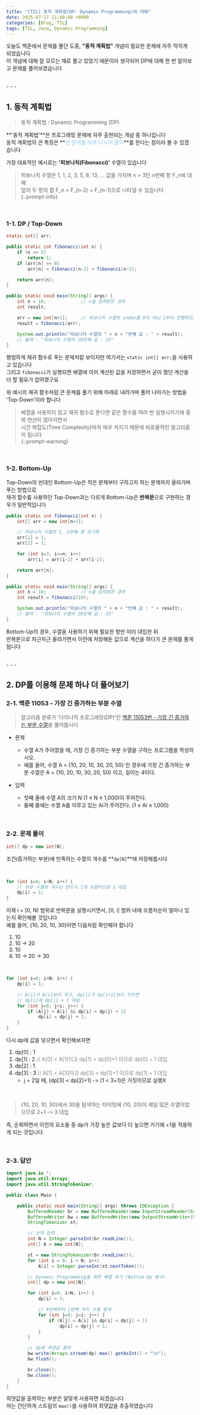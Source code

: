 ```yaml
---
title: "[TIL] 동적 계획법(DP: Dynamic Programming)에 대해"
date: 2025-07-17 11:40:00 +0900
categories: [Blog, TIL]
tags: [TIL, Java, Dynamic Programming]
---
```

   
오늘도 백준에서 문제를 풀던 도중, **"동적 계획법"** 개념이 필요한 문제에 자주 막히게 되었습니다   
이 개념에 대해 잘 모르는 채로 풀고 있었기 때문이라 생각되어 DP에 대해 한 번 알아보고 문제를 풀어보겠습니다   

<br>
- - -
    
## 1. 동적 계획법   

> 동적 계획법 : Dynamic Programming (DP)

**'동적 계획법'**은 프로그래밍 문제에 자주 출현되는 개념 중 하나입니다    
동적 계획법의 큰 특징은 **<span style="color:rgba(141, 200, 240, 1)">큰 문제를 작게 나누어 풀이</span>**를 한다는 점이라 볼 수 있겠습니다   
   
가장 대표적인 예시로는 **'피보나치(Fibonacci)'** 수열이 있습니다   
   
> 피보나치 수열은 1, 1, 2, 3, 5, 8, 13, ... 값을 가지며 n > 3인 n번째 항 F_n에 대해   
> 앞의 두 항의 합 F_n = F_(n-2) + F_(n-1)으로 나타낼 수 있습니다   
{:.prompt-info}   
   
<br>

### 1-1. DP / Top-Down

```java
static int[] arr;

public static int fibonacci(int n) {
    if (n <= 2)
        return 1;
    if (arr[n] == 0)
        arr[n] = fibonacci(n-2) + fibonacci(n-1);

    return arr[n];
}

public static void main(String[] args) {
    int n = 10;             // n을 입력받은 경우
    int result;

    arr = new int[n+1];     // 피보나치 수열의 index를 0이 아닌 1부터 진행하므로 1 추가
    result = fibonacci(arr);

    System.out.println("피보나치 수열의 " + n + "번째 값 : " + result);
    // 출력 : "피보나치 수열의 10번째 값 : 55"
}
```

평범하게 재귀 함수로 푸는 문제처럼 보이지만 여기서는 `static int[] arr;`을 사용하고 있습니다   
그리고 `fibonacci`가 실행되면 배열에 이미 계산된 값을 저장하면서 굳이 했던 계산을 더 할 필요가 없어졌구요   
   
위 예시의 재귀 함수처럼 큰 문제를 풀기 위해 아래로 내려가며 풀어 나아가는 방법을 'Top-Down'이라 합니다   

> 배열을 사용하지 않고 재귀 함수로 푼다면 같은 함수를 여러 번 실행시키기에 중복 연산이 많아지면서   
> 시간 복잡도(Time Complexity)마저 매우 커지기 때문에 비효율적인 알고리즘이 됩니다   
{:.prompt-warning}

<br>

### 1-2. Bottom-Up   

Top-Down의 반대인 Bottom-Up은 작은 문제부터 구하고자 하는 문제까지 올라가며 푸는 방법으로   
재귀 함수를 사용하던 Top-Down과는 다르게 Bottom-Up은 **반복문**으로 구현하는 경우가 일반적입니다   

```java
public static int fibonacci(int n) {
    int[] arr = new int[n+1];

    // 피보나치 수열의 1, 2번째 항 초기화
    arr[1] = 1;
    arr[2] = 1;

    for (int i=3; i<=n; i++)
        arr[i] = arr[i-1] + arr[i-2];

    return arr[n];
}

public static void main(String[] args) {
    int n = 10;             // n을 입력받은 경우
    int result = fibonacci(10);

    System.out.println("피보나치 수열의 " + n + "번째 값 : " + result);
    // 출력 : "피보나치 수열의 10번째 값 : 55"
}
```
Bottom-Up의 경우, 수열을 사용하기 위해 필요한 항만 미리 대입한 뒤   
반복문으로 차근차근 올라가면서 이전에 저장해둔 값으로 계산을 하다가 큰 문제를 풀게 됩니다   
   
<br>
- - -

## 2. DP를 이용해 문제 하나 더 풀어보기   

### 2-1. 백준 11053 - 가장 긴 증가하는 부분 수열
   
> 알고리즘 분류가 '다이나믹 프로그래밍(DP)'인 [백준 11053번 - 가장 긴 증가하는 부분 수열](https://www.acmicpc.net/problem/11053)을 풀어봅시다   
   
- 문제
    - 수열 A가 주어졌을 때, 가장 긴 증가하는 부분 수열을 구하는 프로그램을 작성하시오.
    - 예를 들어, 수열 A = {10, 20, 10, 30, 20, 50} 인 경우에 가장 긴 증가하는 부분 수열은 A = {10, 20, 10, 30, 20, 50} 이고, 길이는 4이다.

- 입력
    - 첫째 줄에 수열 A의 크기 N (1 ≤ N ≤ 1,000)이 주어진다.
    - 둘째 줄에는 수열 A를 이루고 있는 Ai가 주어진다. (1 ≤ Ai ≤ 1,000)

<br>

### 2-2. 문제 풀이

```java
int[] dp = new int[N];
```
조건(증가하는 부분)에 만족하는 수열의 개수를 **`dp[N]`**에 저장해봅시다   

<br>

```java
for (int i=0; i<N; i++) {
    // 부분 수열의 개수는 반드시 1개 포함이므로 1 대입
    dp[i] = 1; 
}
```
이제 i = [0, N) 범위로 반복문을 실행시키면서, [0, i] 범위 내에 오름차순이 얼마나 있는지 확인해볼 것입니다   
예를 들어, {10, 20, 10, 30}이면 다음처럼 확인해야 합니다   
1. 10
1. 10 -> 20
1. 10
1. 10 -> 20 -> 30

<br>

```java
for (int i=0; i<N; i++) {
    dp[i] = 1;

    // A[j]가 A[i]보다 작고, dp[i]가 dp[j+1]보다 작으면
    // dp[i]에 dp[j] + 1 대입
    for (int j=0; j<i; j++) {
        if (A[j] < A[i] && dp[i] < dp[j] + 1)
            dp[i] = dp[j] + 1;
    }
}
```

다시 dp에 값을 넣으면서 확인해보자면
1. dp[0] : 1
2. dp[1] : 2 <span style="color: rgb(132, 132, 132);">// A[0] < A[1]이고 dp[1] < dp[0]+1 이므로 dp[0] + 1 대입</span>
3. dp[2] : 1
4. dp[3] : 3 <span style="color: rgb(132, 132, 132);">// A[1] < A[3]이고 dp[3] < dp[1]+1 이므로 dp[1] + 1 대입</span>
    - j = 2일 때, (dp[3] < dp[2]+1) -> (1 < 3+1)은 거짓이므로 실행X

<br>

> {10, 20, 10, 30}에서 30을 탐색하는 타이밍에 {10, 20}이 제일 많은 수열이었으므로 2+1 -> 3 대입   

즉, 순회하면서 이전의 요소들 중 dp가 가장 높은 값보다 더 높으면 거기에 +1을 적용하게 되는 것입니다   

<br>

### 2-3. 답안

```java
import java.io.*;
import java.util.Arrays;
import java.util.StringTokenizer;

public class Main {

    public static void main(String[] args) throws IOException {
        BufferedReader br = new BufferedReader(new InputStreamReader(System.in));
        BufferedWriter bw = new BufferedWriter(new OutputStreamWriter(System.out));
        StringTokenizer st;

        // 숫자 입력
        int N = Integer.parseInt(br.readLine());
        int[] A = new int[N];

        st = new StringTokenizer(br.readLine());
        for (int i = 0; i < N; i++)
            A[i] = Integer.parseInt(st.nextToken());

        // Dynamic Programming을 위한 배열 추가 (Bottom-Up 방식)
        int[] dp = new int[N];

        for (int i=0; i<N; i++) {
            dp[i] = 1;

            // 0번째부터 i번째 까지 수열 탐색
            for (int j=0; j<i; j++) {
                if (A[j] < A[i] && dp[i] < dp[j] + 1)
                    dp[i] = dp[j] + 1;
            }
        }

        // dp중 최댓값 출력
        bw.write(Arrays.stream(dp).max().getAsInt() + "\n");
        bw.flush();

        br.close();
        bw.close();
    }
}
```

최댓값을 출력하는 부분은 알맞게 사용하면 되겠습니다   
저는 간단하게 스트림의 `max()`를 사용하여 최댓값을 추출하였습니다   
